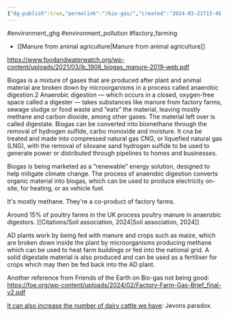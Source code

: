 ```yaml
---
{"dg-publish":true,"permalink":"/bio-gas/","created":"2024-03-21T13:45:03.000+00:00","updated":"2025-09-28T23:43:26.859+01:00"}
---
```


#environment_ghg #environment_pollution  #factory_farming 

- [[Manure from animal agriculture\|Manure from animal agriculture]] 

https://www.foodandwaterwatch.org/wp-content/uploads/2021/03/ib_1906_biogas_manure-2019-web.pdf

Biogas is a mixture of gases that are produced after plant and animal material are broken down by microorganisms in a process called anaerobic digestion.2 Anaerobic digestion — which occurs in a closed, oxygen-free space called a digester — takes substances like manure from factory farms, sewage sludge or food waste and “eats” the material, leaving mostly methane and carbon dioxide, among other gases. The material left over is called digestate. Biogas can be converted into biomethane through the removal of hydrogen sulfide, carbo monoxide and moisture. It cna be treated and made into compressed natural gas CNG, or liquefied natural gas (LNG), with the removal of siloxane sand hydrogen sulfide to be used to generate power or distributed through pipelines to homes and businesses.

Biogas is being marketed as a “renewable” energy solution, designed to help mitigate climate change. The process of anaerobic digestion converts organic material into biogas, which can be used to produce electricity on-site, for heating, or as vehicle fuel.

It's mostly methane. They're a co-product of factory farms.

Around 15% of poultry farms in the UK process poultry manure in anaerobic digestors. [[Citations/Soil association, 2024\|Soil association, 2024]]

AD plants work by being fed with manure and crops such as maize, which are broken down inside the plant by microorganisms producing methane which can be used to heat farm buildings or fed into the national grid. A solid digestate material is also produced and can be used as a fertiliser for crops which may then be fed back into the AD plant.

Another reference from Friends of the Earth on Bio-gas not being good: https://foe.org/wp-content/uploads/2024/02/Factory-Farm-Gas-Brief_final-v2.pdf

[It can also increase the number of dairy cattle we have](https://www.thegazette.com/agriculture/more-manure-means-more-energy-iowa-dairies-with-biogas-digesters-are-growing-their-herds-which-c/): Jevons paradox.

